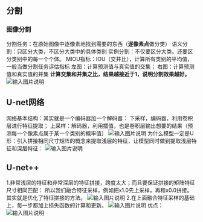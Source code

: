 ## 分割
### 图像分割
分割任务：在原始图像中逐像素地找到需要的东西（**逐像素点**做分类）
语义分割：只区分大类，不区分大类中的具体类别
实例分割：不仅要区分大类。还要区分类别中的每一个个体。
MIOU指标：IOU（交并比），计算所有类别的平均值，一般当做分割任务评估指标
左图：计算预测值与真实值的交集；
右图：计算预测值和真实值的并集
**计算交集和并集之比，结果越接近于1，说明分割效果越好。**
![输入图片说明](/imgs/2025-10-05/s08l155b1pK6pwzL.png)
## U-net网络
网络基本结构：其实就是一个编码器加一个解码器：
下采样，编码器，利用卷积层进行特征提取；
上采样：解码器，利用插值，也是卷积层输出想要的结果（预测每一个像素点属于某一个类别的概率值）
![输入图片说明](/imgs/2025-10-05/2jpuKw497sOZcyO6.png)
为什么模型一定是U形：引入拼接相同尺寸矩阵的概念来提取浅层的特征，让模型同时做到提取浅层特征和深层特征：
![输入图片说明](/imgs/2025-10-05/I7R7K3rkuxX7di00.png)
## U-net++
1.非常浅层的特征和非常深层的特征拼接，跨度太大；而且要保证拼接的矩阵特征尺寸相同匹配：
所以我们融合特征采样，例如把x1.0先上采样，再和x0.0拼接。其实就是优化了特征拼接的方法。
![输入图片说明](/imgs/2025-10-05/zloX5Uni7egYvW5t.png)
2.在上面融合特征采样的基础上，每一步都加上损失函数的计算和更新。
![输入图片说明](/imgs/2025-10-05/hYMAgtm4VP3BtYAo.png)
优点：
![输入图片说明](/imgs/2025-10-05/I7kEJShaXr9J8D9B.png)
<!--stackedit_data:
eyJoaXN0b3J5IjpbNTczMzU5OTM3XX0=
-->